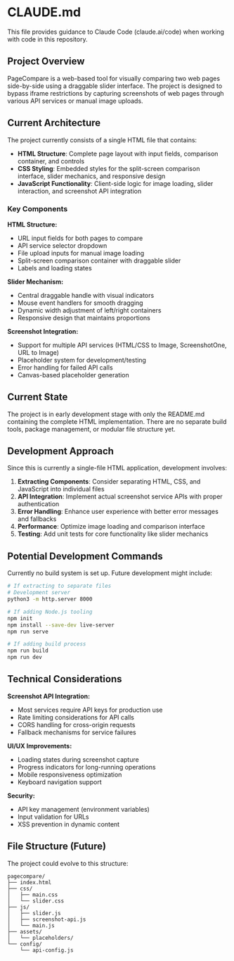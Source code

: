 # CLAUDE.md

This file provides guidance to Claude Code (claude.ai/code) when working with code in this repository.

## Project Overview

PageCompare is a web-based tool for visually comparing two web pages side-by-side using a draggable slider interface. The project is designed to bypass iframe restrictions by capturing screenshots of web pages through various API services or manual image uploads.

## Current Architecture

The project currently consists of a single HTML file that contains:
- **HTML Structure**: Complete page layout with input fields, comparison container, and controls
- **CSS Styling**: Embedded styles for the split-screen comparison interface, slider mechanics, and responsive design
- **JavaScript Functionality**: Client-side logic for image loading, slider interaction, and screenshot API integration

### Key Components

**HTML Structure:**
- URL input fields for both pages to compare
- API service selector dropdown
- File upload inputs for manual image loading
- Split-screen comparison container with draggable slider
- Labels and loading states

**Slider Mechanism:**
- Central draggable handle with visual indicators
- Mouse event handlers for smooth dragging
- Dynamic width adjustment of left/right containers
- Responsive design that maintains proportions

**Screenshot Integration:**
- Support for multiple API services (HTML/CSS to Image, ScreenshotOne, URL to Image)
- Placeholder system for development/testing
- Error handling for failed API calls
- Canvas-based placeholder generation

## Current State

The project is in early development stage with only the README.md containing the complete HTML implementation. There are no separate build tools, package management, or modular file structure yet.

## Development Approach

Since this is currently a single-file HTML application, development involves:

1. **Extracting Components**: Consider separating HTML, CSS, and JavaScript into individual files
2. **API Integration**: Implement actual screenshot service APIs with proper authentication
3. **Error Handling**: Enhance user experience with better error messages and fallbacks
4. **Performance**: Optimize image loading and comparison interface
5. **Testing**: Add unit tests for core functionality like slider mechanics

## Potential Development Commands

Currently no build system is set up. Future development might include:

```bash
# If extracting to separate files
# Development server
python3 -m http.server 8000

# If adding Node.js tooling
npm init
npm install --save-dev live-server
npm run serve

# If adding build process
npm run build
npm run dev
```

## Technical Considerations

**Screenshot API Integration:**
- Most services require API keys for production use
- Rate limiting considerations for API calls
- CORS handling for cross-origin requests
- Fallback mechanisms for service failures

**UI/UX Improvements:**
- Loading states during screenshot capture
- Progress indicators for long-running operations
- Mobile responsiveness optimization
- Keyboard navigation support

**Security:**
- API key management (environment variables)
- Input validation for URLs
- XSS prevention in dynamic content

## File Structure (Future)

The project could evolve to this structure:
```
pagecompare/
├── index.html
├── css/
│   ├── main.css
│   └── slider.css
├── js/
│   ├── slider.js
│   ├── screenshot-api.js
│   └── main.js
├── assets/
│   └── placeholders/
└── config/
    └── api-config.js
```